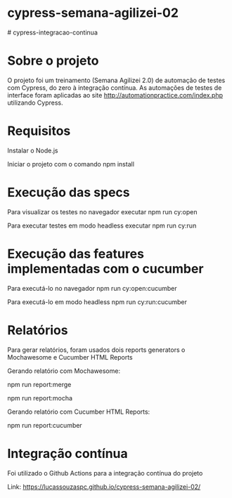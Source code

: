﻿# cypress-semana-agilizei-02
﻿# cypress-integracao-continua
# Sobre o projeto

O projeto foi um treinamento (Semana Agilizei 2.0) de automação de testes com Cypress, do zero à integração contínua.
As automações de testes de interface foram aplicadas ao site http://automationpractice.com/index.php      utilizando Cypress.

# Requisitos

Instalar o Node.js

Iniciar o projeto com o comando npm install 

# Execução das specs

Para visualizar os testes no navegador executar npm run cy:open 

Para executar testes em modo headless executar npm run cy:run

# Execução das features implementadas com o cucumber

Para executá-lo no navegador npm run cy:open:cucumber

Para executá-lo em modo headless npm run cy:run:cucumber

# Relatórios

Para gerar relatórios, foram usados dois reports generators o Mochawesome e Cucumber HTML Reports

Gerando relatório com Mochawesome:

npm run report:merge 

npm run report:mocha

Gerando relatório com Cucumber HTML Reports:

npm run report:cucumber

# Integração contínua 

Foi utilizado o Github Actions para a integração contínua do projeto

Link: https://lucassouzaspc.github.io/cypress-semana-agilizei-02/
